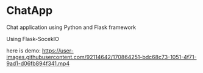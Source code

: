 # ChatApp
Chat application using Python and Flask framework

Using Flask-SocekIO

here is demo:
https://user-images.githubusercontent.com/92114642/170864251-bdc68c73-1051-4f71-9ad1-d06fb894f341.mp4

